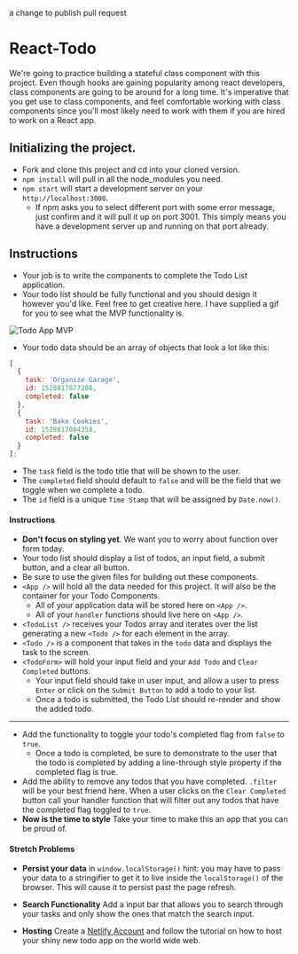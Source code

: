 a change to publish pull request
# React-Todo

We're going to practice building a stateful class component with this project. Even though hooks are gaining popularity among react developers, class components are going to be around for a long time. It's imperative that you get use to class components, and feel comfortable working with class components since you'll most likely need to work with them if you are hired to work on a React app.

## Initializing the project.

- Fork and clone this project and cd into your cloned version.
- `npm install` will pull in all the node_modules you need.
- `npm start` will start a development server on your `http://localhost:3000`.
  - If npm asks you to select different port with some error message, just confirm and it will pull it up on port 3001. This simply means you have a development server up and running on that port already.

## Instructions

- Your job is to write the components to complete the Todo List application.
- Your todo list should be fully functional and you should design it however you'd like. Feel free to get creative here. I have supplied a gif for you to see what the MVP functionality is.

![Todo App MVP](todo.gif)

- Your todo data should be an array of objects that look a lot like this:

```js
[
  {
    task: 'Organize Garage',
    id: 1528817077286,
    completed: false
  },
  {
    task: 'Bake Cookies',
    id: 1528817084358,
    completed: false
  }
];
```

- The `task` field is the todo title that will be shown to the user.
- The `completed` field should default to `false` and will be the field that we toggle when we complete a todo.
- The `id` field is a unique `Time Stamp` that will be assigned by `Date.now()`.

#### Instructions

- **Don't focus on styling yet**. We want you to worry about function over form today.
- Your todo list should display a list of todos, an input field, a submit button, and a clear all button.
- Be sure to use the given files for building out these components.
- `<App />` will hold all the data needed for this project. It will also be the container for your Todo Components.
  - All of your application data will be stored here on `<App />`.
  - All of your `handler` functions should live here on `<App />`.
- `<TodoList />` receives your Todos array and iterates over the list generating a new `<Todo />` for each element in the array.
- `<Todo />` is a component that takes in the `todo` data and displays the task to the screen.
- `<TodoForm>` will hold your input field and your `Add Todo` and `Clear Completed` buttons.
  - Your input field should take in user input, and allow a user to press `Enter` or click on the `Submit Button` to add a todo to your list.
  - Once a todo is submitted, the Todo List should re-render and show the added todo.

---

- Add the functionality to toggle your todo's completed flag from `false` to `true`.
  - Once a todo is completed, be sure to demonstrate to the user that the todo is completed by adding a line-through style property if the completed flag is true.
- Add the ability to remove any todos that you have completed. `.filter` will be your best friend here. When a user clicks on the `Clear Completed` button call your handler function that will filter out any todos that have the completed flag toggled to `true`.
- **Now is the time to style** Take your time to make this an app that you can be proud of.

#### Stretch Problems

- **Persist your data** in `window.localStorage()` hint: you may have to pass your data to a stringifier to get it to live inside the `localStorage()` of the browser. This will cause it to persist past the page refresh.

- **Search Functionality** Add a input bar that allows you to search through your tasks and only show the ones that match the search input.

- **Hosting** Create a [Netlify Account](https://www.netlify.com/) and follow the tutorial on how to host your shiny new todo app on the world wide web.
